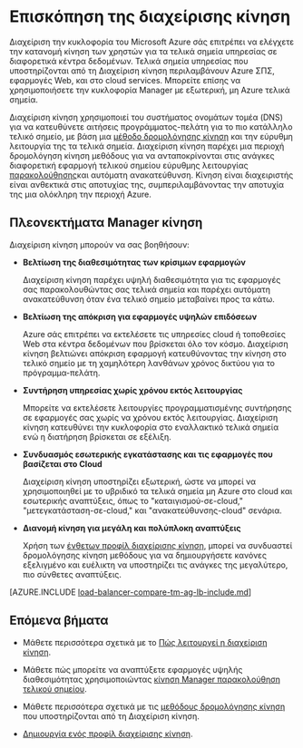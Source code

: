 <properties
    pageTitle="Τι είναι η διαχείριση κίνηση | Microsoft Azure"
    description="Σε αυτό το άρθρο θα σας βοηθήσει να κατανοήσετε τι είναι η κυκλοφορία Manager και, εάν είναι η επιλογή Δρομολόγηση δεξιά κίνηση για την εφαρμογή σας"
    services="traffic-manager"
    documentationCenter=""
    authors="sdwheeler"
    manager="carmonm"
    editor=""
/>
<tags
    ms.service="traffic-manager"
    ms.devlang="na"
    ms.topic="article"
    ms.tgt_pltfrm="na"
    ms.workload="infrastructure-services"
    ms.date="10/11/2016"
    ms.author="sewhee"
/>

# <a name="overview-of-traffic-manager"></a>Επισκόπηση της διαχείρισης κίνηση

Διαχείριση την κυκλοφορία του Microsoft Azure σάς επιτρέπει να ελέγχετε την κατανομή κίνηση των χρηστών για τα τελικά σημεία υπηρεσίας σε διαφορετικά κέντρα δεδομένων. Τελικά σημεία υπηρεσίας που υποστηρίζονται από τη Διαχείριση κίνηση περιλαμβάνουν Azure ΣΠΣ, εφαρμογές Web, και στο cloud services. Μπορείτε επίσης να χρησιμοποιήσετε την κυκλοφορία Manager με εξωτερική, μη Azure τελικά σημεία.

Διαχείριση κίνηση χρησιμοποιεί του συστήματος ονομάτων τομέα (DNS) για να κατευθύνετε αιτήσεις προγράμματος-πελάτη για το πιο κατάλληλο τελικό σημείο, με βάση μια [μέθοδο δρομολόγησης κίνηση](traffic-manager-routing-methods.md) και την εύρυθμη λειτουργία της τα τελικά σημεία. Διαχείριση κίνηση παρέχει μια περιοχή δρομολόγηση κίνηση μεθόδους για να ανταποκρίνονται στις ανάγκες διαφορετική εφαρμογή τελικού σημείου εύρυθμης λειτουργίας [παρακολούθησης](traffic-manager-monitoring.md)και αυτόματη ανακατεύθυνση. Κίνηση είναι διαχειριστής είναι ανθεκτικά στις αποτυχίας της, συμπεριλαμβάνοντας την αποτυχία της μια ολόκληρη την περιοχή Azure.

## <a name="traffic-manager-benefits"></a>Πλεονεκτήματα Manager κίνηση

Διαχείριση κίνηση μπορούν να σας βοηθήσουν:

- **Βελτίωση της διαθεσιμότητας των κρίσιμων εφαρμογών**

    Διαχείριση κίνηση παρέχει υψηλή διαθεσιμότητα για τις εφαρμογές σας παρακολουθώντας σας τελικά σημεία και παρέχει αυτόματη ανακατεύθυνση όταν ένα τελικό σημείο μεταβαίνει προς τα κάτω.

- **Βελτίωση της απόκριση για εφαρμογές υψηλών επιδόσεων**

    Azure σάς επιτρέπει να εκτελέσετε τις υπηρεσίες cloud ή τοποθεσίες Web στα κέντρα δεδομένων που βρίσκεται όλο τον κόσμο. Διαχείριση κίνηση βελτιώνει απόκριση εφαρμογή κατευθύνοντας την κίνηση στο τελικό σημείο με τη χαμηλότερη λανθάνων χρόνος δικτύου για το πρόγραμμα-πελάτη.

- **Συντήρηση υπηρεσίας χωρίς χρόνου εκτός λειτουργίας**

    Μπορείτε να εκτελέσετε λειτουργίες προγραμματισμένης συντήρησης σε εφαρμογές σας χωρίς να χρόνου εκτός λειτουργίας. Διαχείριση κίνηση κατευθύνει την κυκλοφορία στο εναλλακτικό τελικά σημεία ενώ η διατήρηση βρίσκεται σε εξέλιξη.

- **Συνδυασμός εσωτερικής εγκατάστασης και τις εφαρμογές που βασίζεται στο Cloud**

    Διαχείριση κίνηση υποστηρίζει εξωτερική, ώστε να μπορεί να χρησιμοποιηθεί με το υβριδικό τα τελικά σημεία μη Azure στο cloud και εσωτερικής αναπτύξεις, όπως το "καταιγισμού-σε-cloud," "μετεγκατάσταση-σε-cloud," και "ανακατεύθυνσης-cloud" σενάρια.

- **Διανομή κίνηση για μεγάλη και πολύπλοκη αναπτύξεις**

    Χρήση των [ένθετων προφίλ διαχείρισης κίνηση](traffic-manager-nested-profiles.md), μπορεί να συνδυαστεί δρομολόγησης κίνηση μεθόδους για να δημιουργήσετε κανόνες εξελιγμένο και ευέλικτη να υποστηρίζει τις ανάγκες της μεγαλύτερο, πιο σύνθετες αναπτύξεις.

[AZURE.INCLUDE [load-balancer-compare-tm-ag-lb-include.md](../../includes/load-balancer-compare-tm-ag-lb-include.md)]

## <a name="next-steps"></a>Επόμενα βήματα

- Μάθετε περισσότερα σχετικά με το [Πώς λειτουργεί η διαχείριση κίνηση](traffic-manager-how-traffic-manager-works.md).

- Μάθετε πώς μπορείτε να αναπτύξετε εφαρμογές υψηλής διαθεσιμότητας χρησιμοποιώντας [κίνηση Manager παρακολούθηση τελικού σημείου](traffic-manager-monitoring.md).

- Μάθετε περισσότερα σχετικά με τις [μεθόδους δρομολόγησης κίνηση](traffic-manager-routing-methods.md) που υποστηρίζονται από τη Διαχείριση κίνηση.

- [Δημιουργία ενός προφίλ διαχείρισης κίνηση](traffic-manager-manage-profiles.md).

